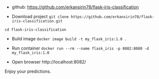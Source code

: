 - github: https://github.com/erkansirin78/flask-iris-classification

- Download project
` git clone https://github.com/erkansirin78/flask-iris-classification.git ` 

` cd flask-iris-classification `

- Build image 
` docker image build -t my_flask_iris:1.0 . ` 

- Run container 
` docker run --rm --name flask_iris -p 8082:8080 -d my_flask_iris:1.0 ` 

- Open browser http://localhost:8082/

Enjoy your predictions.